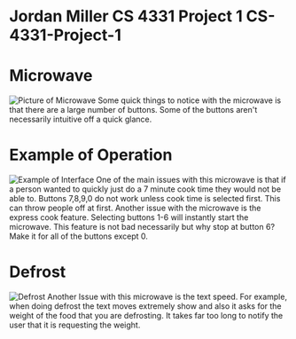 # Jordan Miller CS 4331 Project 1 CS-4331-Project-1

# Microwave

![Picture of Microwave](./images/Fullmicrowave.JPG)
Some quick things to notice with the microwave is that there are a large number of buttons. Some of the buttons aren't necessarily intuitive off a quick glance. 

# Example of Operation

![Example of Interface](./gifs/InterfaceBig.gif)
One of the main issues with this microwave is that if a person wanted to quickly just do a 7 minute cook time they would not be able to. Buttons 7,8,9,0 do not work unless cook time is selected first. This can throw people off at first. Another issue with the microwave is the express cook feature. Selecting buttons 1-6 will instantly start the microwave. This feature is not bad necessarily but why stop at button 6? Make it for all of the buttons except 0.

# Defrost

![Defrost](./gifs/Defrostsmall.gif)
Another Issue with this microwave is the text speed. For example, when doing defrost the text moves extremely show and also it asks for the weight of the food that you are defrosting. It takes far too long to notify the user that it is requesting the weight. 
